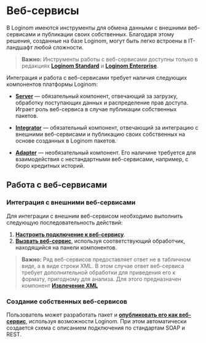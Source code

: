 # Веб-сервисы

В Loginom имеются инструменты для обмена данными с внешними веб-сервисами и публикации своих собственных. Благодаря этому решения, созданные на базе Loginom, могут быть легко встроены в IT-ландшафт любой сложности.

> **Важно:** Инструменты работы с веб-сервисами доступны только в редакциях **[Loginom Standard](https://loginom.ru/platform/pricing#edition-standard)** и **[Loginom Enterprise](https://loginom.ru/platform/pricing#edition-enterprise)**.

Интеграция и работа с веб-сервисами требует наличия следующих компонентов платформы Loginom:

* **[Server](https://loginom.ru/platform/pricing#component-server)** — обязательный компонент, отвечающий за загрузку, обработку поступающих данных и распределение прав доступа. Играет роль веб-сервиса в случае публикации собственных пакетов.

* **[Integrator](https://loginom.ru/platform/pricing#component-integrator)** — обязательный компонент, отвечающий за интеграцию с внешними веб-сервисами и публикацию своих собственных на основе созданных в Loginom пакетов.

* **[Adapter](https://loginom.ru/platform/pricing#component-adapter)** — необязательный компонент. Его наличине требуется для взаимодействия с нестандартными веб-сервисами, например, с бюро кредитных историй.

## Работа с веб-сервисами

### Интеграция с внешними веб-сервисами

Для интеграции с внешним веб-сервисом необходимо выполнить следующую последовательность действий:

1. **[Настроить подключение к веб-сервису](../../integration/web-services/connecting-web-service.md)**.
2. **[Вызвать веб-сервис](../../integration/web-services/calling-web-service.md)**, используя соответствующий обработчик, находящийся на панели компонентов.

> **Важно:** Ряд веб-сервисов предоставляет ответ не в табличном виде, а в виде строки XML. В этом случае ответ веб-сервиса требует дополнительной обработки для приведения его к формату, пригодному для анализа. Для этого предназначен компонент **[Извлечение XML](../../integration/web-services/extracting-xml.md)** 

### Создание собственных веб-сервисов

Пользователь может разработать пакет и **[опубликовать его как веб-сервис](../../integration/web-services/publishing-web-service.md)**, используя возможности Loginom. При этом автоматически создается схема с описанием подключения по стандартам SOAP и REST. 
